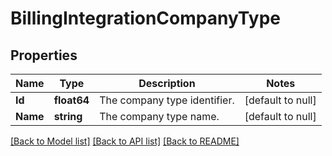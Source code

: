 # BillingIntegrationCompanyType

## Properties
Name | Type | Description | Notes
------------ | ------------- | ------------- | -------------
**Id** | **float64** | The company type identifier. | [default to null]
**Name** | **string** | The company type name. | [default to null]

[[Back to Model list]](../README.md#documentation-for-models) [[Back to API list]](../README.md#documentation-for-api-endpoints) [[Back to README]](../README.md)

